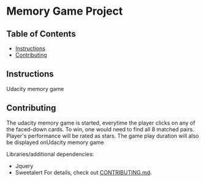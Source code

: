 # Memory Game Project

## Table of Contents

* [Instructions](#instructions)
* [Contributing](#contributing)

## Instructions

Udacity memory game
## Contributing

The udacity memory game is started, everytime the player clicks on any of the faced-down cards. To win,
one would need to find all 8 matched pairs. Player's performance will be rated as stars. The game play duration will also be displayed onUdacity memory game

Libraries/additional dependencies:
 - Jquery
 - Sweetalert 
For details, check out [CONTRIBUTING.md](CONTRIBUTING.md).
